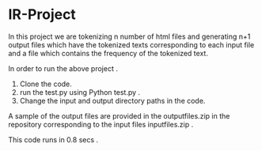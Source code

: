 # IR-Project

In this project we are tokenizing n number of html files and generating n+1 output files which have the tokenized texts corresponding to each input file and a file which contains the frequency of the tokenized text.

In order to run the above project . 

1) Clone the code.
2) run the test.py using Python test.py .
3) Change the input and output directory paths in the code.

A sample of the output files are provided in the outputfiles.zip in the repository corresponding to the input files inputfiles.zip .

This code runs in 0.8 secs .
